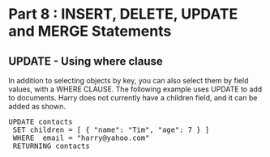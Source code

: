 # Part 8 : INSERT, DELETE, UPDATE and MERGE Statements

## UPDATE - Using where clause

In addition to selecting objects by key, you can also select them by field values, with a WHERE CLAUSE. 
The following example uses UPDATE to add to documents. Harry does not currently have a children field, and it can be added as shown. 


<pre id="example">
UPDATE contacts 
 SET children = [ { "name": "Tim", "age": 7 } ]
 WHERE  email = "harry@yahoo.com"
 RETURNING contacts


</pre>
